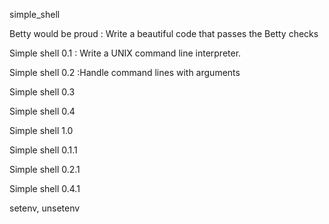 simple_shell


 Betty would be proud  : Write a beautiful code that passes the Betty checks

Simple shell 0.1 : Write a UNIX command line interpreter.

Simple shell 0.2 :Handle command lines with arguments

 Simple shell 0.3 

Simple shell 0.4 

Simple shell 1.0 

 Simple shell 0.1.1 

Simple shell 0.2.1 

 Simple shell 0.4.1 

setenv, unsetenv 


